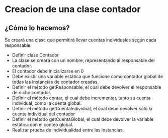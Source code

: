 # Creacion de una clase contador
## ¿Cómo lo hacemos? 
   Se creará una clase que permitirá llevar cuentas individuales según cada responsable.
- Definir clase Contador
- La clase se creará con un nombre, representando al responsable del contador.
- El contador debe inicializarse en 0
- Debe existir una variable estática que funcione como contador global de todas las instancias de contador creadas.
- Definir el método getResponsable, el cual debe devolver el responsable de dicho contador.
- Definir el método contar, el cual debe incrementar, tanto su cuenta individual, como la cuenta global.
- Definir el método getCuentaIndividual, el cual debe devolver sólo la cuenta individual del contador
- Definir el método getCuentaGlobal, el cual debe devolver la variable estática con el conteo global.
- Realizar prueba de individualidad entre las instancias.